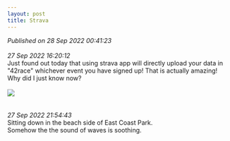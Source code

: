 ```yaml
---
layout: post
title: Strava
---
```

_Published on 28 Sep 2022 00:41:23_
<br>
<br>
_27 Sep 2022 16:20:12_
<br>
Just found out today that using strava app will directly upload your data in "42race" whichever event you have signed up! That is actually amazing! 
<br>
Why did I just know now?
<br>
<br>
<img src="https://drive.google.com/uc?export=view&id=12WVwYi8FDpgFc3iijEAODIRo-8O3Scly">
<br>
<br>
<br>
_27 Sep 2022 21:54:43_
<br>
Sitting down in the beach side of East Coast Park.
<br>
Somehow the the sound of waves is soothing.
